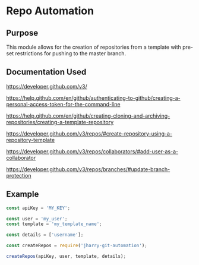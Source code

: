 # Repo Automation

## Purpose
This module allows for the creation of repositories from a template with pre-set restrictions for pushing to the master branch.

## Documentation Used
https://developer.github.com/v3/

https://help.github.com/en/github/authenticating-to-github/creating-a-personal-access-token-for-the-command-line

https://help.github.com/en/github/creating-cloning-and-archiving-repositories/creating-a-template-repository

https://developer.github.com/v3/repos/#create-repository-using-a-repository-template

https://developer.github.com/v3/repos/collaborators/#add-user-as-a-collaborator

https://developer.github.com/v3/repos/branches/#update-branch-protection
## Example
```javascript
const apiKey = 'MY_KEY';

const user = 'my_user';
const template = 'my_template_name';

const details = ['username'];

const createRepos = require('jharry-git-automation');

createRepos(apiKey, user, template, details);
